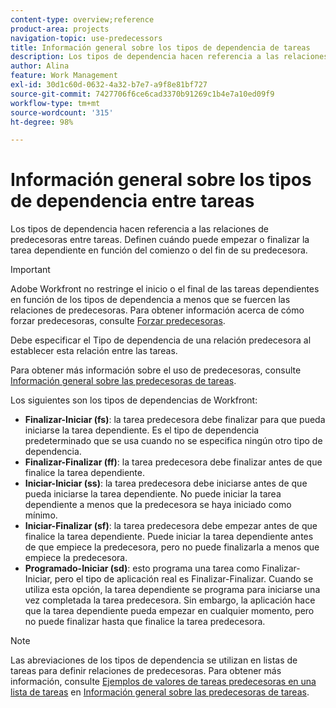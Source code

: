 ```yaml
---
content-type: overview;reference
product-area: projects
navigation-topic: use-predecessors
title: Información general sobre los tipos de dependencia de tareas
description: Los tipos de dependencia hacen referencia a las relaciones de predecesoras entre tareas. Definen cuándo puede empezar o finalizar la tarea dependiente en función del comienzo o del fin de su predecesora.
author: Alina
feature: Work Management
exl-id: 30d1c60d-0632-4a32-b7e7-a9f8e81bf727
source-git-commit: 7427706f6ce6cad3370b91269c1b4e7a10ed09f9
workflow-type: tm+mt
source-wordcount: '315'
ht-degree: 98%

---
```


# Información general sobre los tipos de dependencia entre tareas

<!-- Audited: 12/2023 -->

Los tipos de dependencia hacen referencia a las relaciones de predecesoras entre tareas. Definen cuándo puede empezar o finalizar la tarea dependiente en función del comienzo o del fin de su predecesora.

>[!IMPORTANT]
>
>Adobe Workfront no restringe el inicio o el final de las tareas dependientes en función de los tipos de dependencia a menos que se fuercen las relaciones de predecesoras. Para obtener información acerca de cómo forzar predecesoras, consulte [Forzar predecesoras](../../../manage-work/tasks/use-prdcssrs/enforced-predecessors.md).

Debe especificar el Tipo de dependencia de una relación predecesora al establecer esta relación entre las tareas.

Para obtener más información sobre el uso de predecesoras, consulte [Información general sobre las predecesoras de tareas](../../../manage-work/tasks/use-prdcssrs/predecessors-overview.md).

Los siguientes son los tipos de dependencias de Workfront:

* **Finalizar-Iniciar (fs)**: la tarea predecesora debe finalizar para que pueda iniciarse la tarea dependiente. Es el tipo de dependencia predeterminado que se usa cuando no se especifica ningún otro tipo de dependencia.
* **Finalizar-Finalizar (ff)**: la tarea predecesora debe finalizar antes de que finalice la tarea dependiente.
* **Iniciar-Iniciar (ss)**: la tarea predecesora debe iniciarse antes de que pueda iniciarse la tarea dependiente. No puede iniciar la tarea dependiente a menos que la predecesora se haya iniciado como mínimo.
* **Iniciar-Finalizar (sf)**: la tarea predecesora debe empezar antes de que finalice la tarea dependiente. Puede iniciar la tarea dependiente antes de que empiece la predecesora, pero no puede finalizarla a menos que empiece la predecesora.
* **Programado-Iniciar (sd)**: esto programa una tarea como Finalizar-Iniciar, pero el tipo de aplicación real es Finalizar-Finalizar. Cuando se utiliza esta opción, la tarea dependiente se programa para iniciarse una vez completada la tarea predecesora. Sin embargo, la aplicación hace que la tarea dependiente pueda empezar en cualquier momento, pero no puede finalizar hasta que finalice la tarea predecesora.

>[!NOTE]
>
>Las abreviaciones de los tipos de dependencia se utilizan en listas de tareas para definir relaciones de predecesoras. Para obtener más información, consulte [Ejemplos de valores de tareas predecesoras en una lista de tareas](/help/quicksilver/manage-work/tasks/use-prdcssrs/predecessors-overview.md#examples-of-predecessor-values-in-a-task-list) en [Información general sobre las predecesoras de tareas](/help/quicksilver/manage-work/tasks/use-prdcssrs/predecessors-overview.md).

